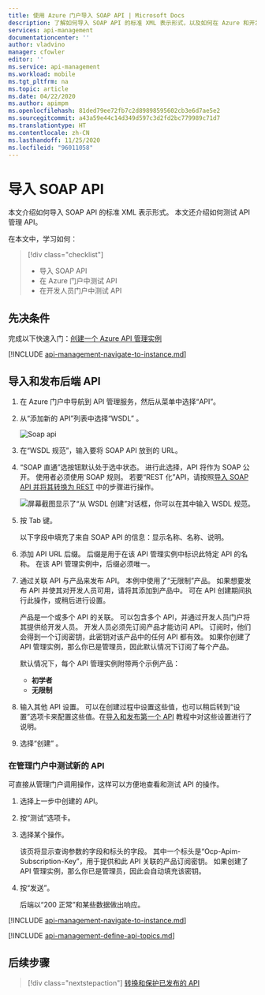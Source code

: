 ```yaml
---
title: 使用 Azure 门户导入 SOAP API | Microsoft Docs
description: 了解如何导入 SOAP API 的标准 XML 表示形式，以及如何在 Azure 和开发人员门户中测试该 API。
services: api-management
documentationcenter: ''
author: vladvino
manager: cfowler
editor: ''
ms.service: api-management
ms.workload: mobile
ms.tgt_pltfrm: na
ms.topic: article
ms.date: 04/22/2020
ms.author: apimpm
ms.openlocfilehash: 81ded79ee72fb7c2d89898595602cb3e6d7ae5e2
ms.sourcegitcommit: a43a59e44c14d349d597c3d2fd2bc779989c71d7
ms.translationtype: HT
ms.contentlocale: zh-CN
ms.lasthandoff: 11/25/2020
ms.locfileid: "96011058"
---
```

# <a name="import-soap-api"></a>导入 SOAP API

本文介绍如何导入 SOAP API 的标准 XML 表示形式。 本文还介绍如何测试 API 管理 API。

在本文中，学习如何：

> [!div class="checklist"]
> * 导入 SOAP API
> * 在 Azure 门户中测试 API
> * 在开发人员门户中测试 API

## <a name="prerequisites"></a>先决条件

完成以下快速入门：[创建一个 Azure API 管理实例](get-started-create-service-instance.md)

[!INCLUDE [api-management-navigate-to-instance.md](../../includes/api-management-navigate-to-instance.md)]

## <a name="import-and-publish-a-back-end-api"></a><a name="create-api"> </a>导入和发布后端 API

1. 在 Azure 门户中导航到 API 管理服务，然后从菜单中选择“API”。
2. 从“添加新的 API”列表中选择“WSDL” 。

    ![Soap api](./media/import-soap-api/wsdl-api.png)
3. 在“WSDL 规范”，输入要将 SOAP API 放到的 URL。
4. “SOAP 直通”选按钮默认处于选中状态。 进行此选择，API 将作为 SOAP 公开。 使用者必须使用 SOAP 规则。 若要“REST 化”API，请按照[导入 SOAP API 并将其转换为 REST](restify-soap-api.md) 中的步骤进行操作。

    ![屏幕截图显示了“从 WSDL 创建”对话框，你可以在其中输入 WSDL 规范。](./media/import-soap-api/pass-through.png)
5. 按 Tab 键。

    以下字段中填充了来自 SOAP API 的信息：显示名称、名称、说明。
6. 添加 API URL 后缀。 后缀是用于在该 API 管理实例中标识此特定 API 的名称。 在该 API 管理实例中，后缀必须唯一。
7. 通过关联 API 与产品来发布 API。 本例中使用了“无限制”产品。  如果想要发布 API 并使其对开发人员可用，请将其添加到产品中。 可在 API 创建期间执行此操作，或稍后进行设置。

    产品是一个或多个 API 的关联。 可以包含多个 API，并通过开发人员门户将其提供给开发人员。 开发人员必须先订阅产品才能访问 API。 订阅时，他们会得到一个订阅密钥，此密钥对该产品中的任何 API 都有效。 如果你创建了 API 管理实例，那么你已是管理员，因此默认情况下订阅了每个产品。

    默认情况下，每个 API 管理实例附带两个示例产品：

    * **初学者**
    * **无限制**   
8. 输入其他 API 设置。 可以在创建过程中设置这些值，也可以稍后转到“设置”选项卡来配置这些值。在[导入和发布第一个 API](import-and-publish.md#import-and-publish-a-backend-api) 教程中对这些设置进行了说明。
9. 选择“创建” 。

### <a name="test-the-new-api-in-the-administrative-portal"></a>在管理门户中测试新的 API

可直接从管理门户调用操作，这样可以方便地查看和测试 API 的操作。  

1. 选择上一步中创建的 API。
2. 按“测试”选项卡。
3. 选择某个操作。

    该页将显示查询参数的字段和标头的字段。 其中一个标头是“Ocp-Apim-Subscription-Key”，用于提供和此 API 关联的产品订阅密钥。 如果创建了 API 管理实例，那么你已是管理员，因此会自动填充该密钥。 
1. 按“发送”。

    后端以“200 正常”和某些数据做出响应。

[!INCLUDE [api-management-navigate-to-instance.md](../../includes/api-management-append-apis.md)]

[!INCLUDE [api-management-define-api-topics.md](../../includes/api-management-define-api-topics.md)]

## <a name="next-steps"></a>后续步骤

> [!div class="nextstepaction"]
> [转换和保护已发布的 API](transform-api.md)